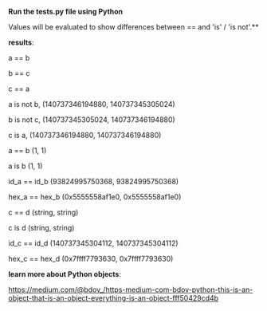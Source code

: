 **Run the tests.py file using Python**

Values will be evaluated to show differences between == and 'is' / 'is not'.**


**results**:

a == b

b == c

c == a

a is not b, (140737346194880, 140737345305024)

b is not c, (140737345305024, 140737346194880)

c is a, (140737346194880, 140737346194880)


a == b (1, 1)

a is b (1, 1)

id_a == id_b (93824995750368, 93824995750368)

hex_a == hex_b (0x5555558af1e0, 0x5555558af1e0)

c == d (string, string)

c is d (string, string)

id_c == id_d (140737345304112, 140737345304112)

hex_c == hex_d (0x7ffff7793630, 0x7ffff7793630)



**learn more about Python objects**:

https://medium.com/@bdov_/https-medium-com-bdov-python-this-is-an-object-that-is-an-object-everything-is-an-object-fff50429cd4b
